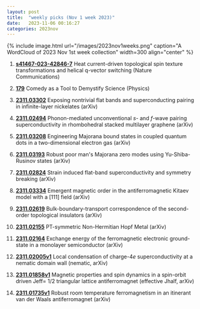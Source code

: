 ```yaml
---
layout: post
title:  "weekly picks (Nov 1 week 2023)"
date:   2023-11-06 00:16:27
categories: 2023nov
---
```



{% include image.html url="/images/2023nov1weeks.png" caption="A WordCloud of 2023 Nov 1st week collection" width=300 align="center" %}



1. **[s41467-023-42846-7](https://www.nature.com/articles/s41467-023-42846-7)** Heat current-driven topological spin texture transformations and helical q-vector switching (Nature Communications)



1. **[179](https://physics.aps.org/articles/v16/179)** Comedy as a Tool to Demystify Science (Physics)



1. **[2311.03302](http://arxiv.org/abs/2311.03302)** Exposing nontrivial flat bands and superconducting pairing in infinite-layer nickelates (arXiv)

1. **[2311.02494](http://arxiv.org/abs/2311.02494)** Phonon-mediated unconventional $s$- and $f$-wave pairing superconductivity in rhombohedral stacked multilayer graphene (arXiv)

1. **[2311.03208](http://arxiv.org/abs/2311.03208)** Engineering Majorana bound states in coupled quantum dots in a two-dimensional electron gas (arXiv)

1. **[2311.03193](http://arxiv.org/abs/2311.03193)** Robust poor man's Majorana zero modes using Yu-Shiba-Rusinov states (arXiv)

1. **[2311.02824](http://arxiv.org/abs/2311.02824)** Strain induced flat-band superconductivity and symmetry breaking (arXiv)

1. **[2311.03334](http://arxiv.org/abs/2311.03334)** Emergent magnetic order in the antiferromagnetic Kitaev model with a [111] field (arXiv)

1. **[2311.02619](http://arxiv.org/abs/2311.02619)** Bulk-boundary-transport correspondence of the second-order topological insulators (arXiv)

1. **[2311.02155](http://arxiv.org/abs/2311.02155)** PT-symmetric Non-Hermitian Hopf Metal (arXiv)

1. **[2311.02164](http://arxiv.org/abs/2311.02164)** Exchange energy of the ferromagnetic electronic ground-state in a monolayer semiconductor (arXiv)




1. **[2311.02005v1](https://arxiv.org/abs/2311.02005v1)** Local condensation of charge-$4e$ superconductivity at a nematic domain wall (nematic, arXiv)

1. **[2311.01858v1](https://arxiv.org/abs/2311.01858v1)** Magnetic properties and spin dynamics in a spin-orbit driven Jeff= 1/2 triangular lattice antiferromagnet (effective Jhalf, arXiv)

1. **[2311.01735v1](https://arxiv.org/abs/2311.01735v1)** Robust room temperature ferromagnetism in an itinerant van der Waals antiferromagnet (arXiv)
